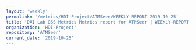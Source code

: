 ```yaml
---
layout: 'weekly'
permalink: '/metrics/HDI-Project/ATMSeer/WEEKLY-REPORT-2019-10-25'
title: 'DAI Lab OSS Metrics Metrics report for ATMSeer | WEEKLY-REPORT-2019-10-25'
organization: 'HDI-Project'
repository: 'ATMSeer'
current_date: '2019-10-25'
---
```

